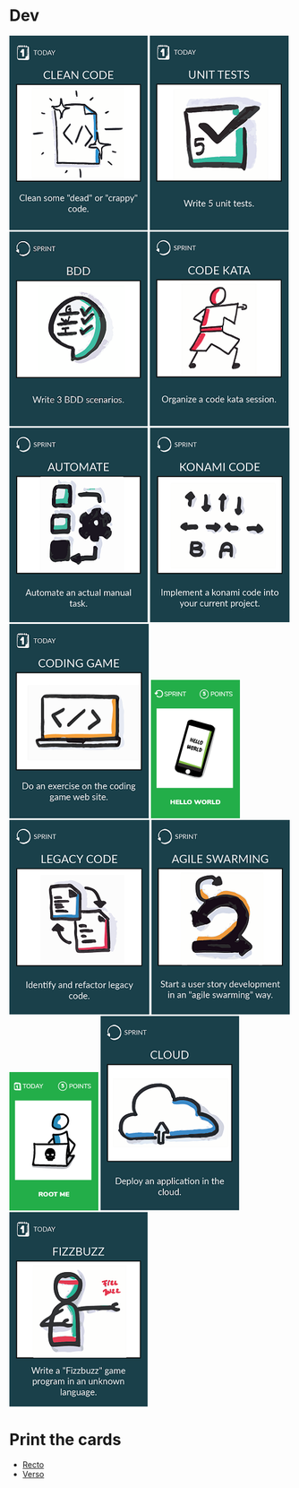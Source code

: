 # Dev  
[![Clean some "dead" or "crappy" code](images/clean-code.png)](clean-code.md)
[![Write 5 unit tests](images/write-5-unit-tests.png)](write-5-unit-tests.md)
[![Write 3 BDD scenarios](images/write-3-BDD-scenarios.png)](write-3-BDD-scenarios.md)
[![Organize a code kata session](images/code-kata.png)](code-kata.md)
[![Automate an actual manual task](images/automate-task.png)](automate-task.md)
[![Konami code](images/konami.png)](konami.md)
[![Do an exercise on the coding game web site](images/condingame.png)](condingame.md)
[![hello world](images/hello-world.png)](hello-world.md)
[![Identify & refactor legacy code](images/refactor-legacy-code.png)](refactor-legacy-code.md)
[![Agile swarming](images/swarming.png)](swarming.md)
[![Root me](images/root-me.png)](root-me.md)
[![Cloud](images/cloud.png)](cloud.md)
[![Fizzbuzz](images/fizz-buzz.png)](fizz-buzz.md)

# Print the cards
* [Recto](../cards/dev-recto.pdf)  
* [Verso](../cards/dev-verso.pdf)